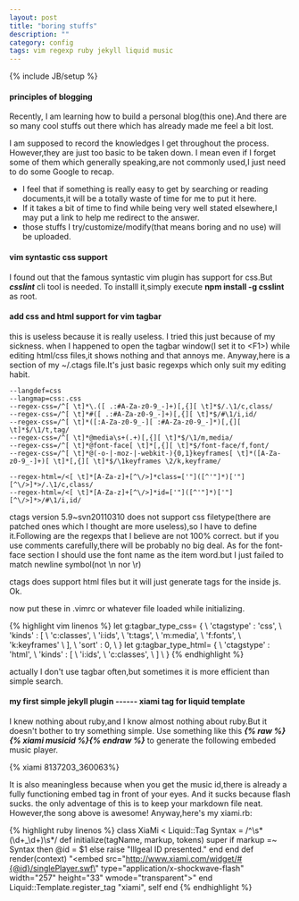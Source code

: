 ```yaml
---
layout: post
title: "boring stuffs"
description: ""
category: config
tags: vim regexp ruby jekyll liquid music
---
```

{% include JB/setup %}

#### principles of blogging

Recently, I am learning how to build a personal blog(this one).And there are so many cool stuffs out there which has already made me
feel a bit lost.

I am supposed to record the knowledges I get throughout the process.
However,they are just too basic to be taken down.
I mean even if I forget some of them which generally speaking,are not commonly used,I just need to do some Google to recap.

* I feel that if something is really easy to get by searching or reading documents,it will be a totally waste of time for me to put it here.
* If it takes a bit of time to find while being very well stated elsewhere,I may put a link to help me redirect to the answer.
* those stuffs I try/customize/modify(that means boring and no use) will be uploaded.

#### vim syntastic css support

I found out that the famous syntastic vim plugin has support for css.But ***csslint*** cli tool is needed.
To installl it,simply execute **npm install -g csslint** as root.

#### add css and html support for vim tagbar

this is useless because it is really useless.
I tried this just because of my sickness.
when I happened to open the tagbar window(I set it to &lt;F1&gt;) while editing html/css files,it shows nothing and that annoys me.
Anyway,here is a section of my ~/.ctags file.It's just basic regexps which only suit my editing habit.

    --langdef=css
    --langmap=css:.css
    --regex-css=/^[ \t]*\.([ .:#A-Za-z0-9_-]+)[,{][ \t]*$/.\1/c,class/
    --regex-css=/^[ \t]*#([ .:#A-Za-z0-9_-]+)[,{][ \t]*$/#\1/i,id/
    --regex-css=/^[ \t]*([:A-Za-z0-9_-][ :#A-Za-z0-9_-]*)[,{][ \t]*$/\1/t,tag/
    --regex-css=/^[ \t]*@media\s+(.+)[,{][ \t]*$/\1/m,media/
    --regex-css=/^[ \t]*@font-face[ \t]*[,{][ \t]*$/font-face/f,font/
    --regex-css=/^[ \t]*@(-o-|-moz-|-webkit-){0,1}keyframes[ \t]*([A-Za-z0-9_-]+)[ \t]*[,{][ \t]*$/\1keyframes \2/k,keyframe/

    --regex-html=/<[ \t]*[A-Za-z]+[^\/>]*class=['"]([^'"]*)['"][^\/>]*>/.\1/c,class/
    --regex-html=/<[ \t]*[A-Za-z]+[^\/>]*id=['"]([^'"]*)['"][^\/>]*>/#\1/i,id/

ctags version 5.9~svn20110310 does not support css filetype(there are patched ones which I thought are more useless),so I have to define it.Following are the regexps that I believe are not 100% correct.
but if you use comments carefully,there will be probably no big deal.
As for the font-face section I should use the font name as the item word.but I just failed to match newline symbol(not \n nor \r)

ctags does support html files but it will just generate tags for the inside js.
Ok.

now put these in .vimrc or whatever file loaded while initializing.

{% highlight vim linenos %}
let g:tagbar_type_css= {
    \ 'ctagstype' : 'css',
    \ 'kinds' : [
        \ 'c:classes',
        \ 'i:ids',
        \ 't:tags',
        \ 'm:media',
        \ 'f:fonts',
        \ 'k:keyframes'
    \ ],
    \ 'sort' : 0,
\ }
let g:tagbar_type_html= {
    \ 'ctagstype' : 'html',
    \ 'kinds'     : [
        \ 'i:ids',
        \ 'c:classes',
    \ ]
\ }
{% endhighlight %}

actually I don't use tagbar often,but sometimes it is more efficient than simple search.

#### my first simple jekyll plugin ------ xiami tag for liquid template

I knew nothing about ruby,and I know almost nothing about ruby.But it doesn't bother to try something simple.
Use something like this ***{% raw %}{% xiami musicid %}{% endraw %}*** to generate the following embeded music player.

{% xiami 8137203_360063%}

It is also meaningless because when you get the music id,there is already a fully functioning embed tag in front of your eyes.
And it sucks because flash sucks.
the only adventage of this is to keep your markdown file neat.
However,the song above is awesome!
Anyway,here's my xiami.rb:

{% highlight ruby linenos %}
class XiaMi < Liquid::Tag
    Syntax = /^\s*(\d+_\d+)\s*/
    def initialize(tagName, markup, tokens)
        super
        if markup =~ Syntax then
        @id = $1
        else
            raise "Illgeal ID presented."
        end
    end
    def render(context)
        "<embed src=\"http://www.xiami.com/widget/#{@id}/singlePlayer.swf\" type=\"application/x-shockwave-flash\" width=\"257\" height=\"33\" wmode=\"transparent\"></embed>"
    end
    Liquid::Template.register_tag "xiami", self
end
{% endhighlight %}
